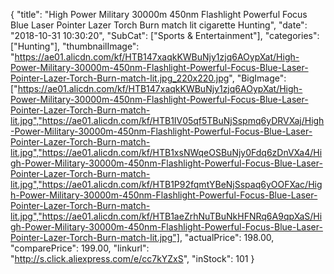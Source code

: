 {
	"title": "High Power Military 30000m 450nm Flashlight Powerful Focus Blue Laser Pointer Lazer Torch Burn match lit cigarette Hunting",
	"date": "2018-10-31 10:30:20",
	"SubCat": ["Sports & Entertainment"],
	"categories": ["Hunting"],
	"thumbnailImage": "https://ae01.alicdn.com/kf/HTB147xaqkKWBuNjy1zjq6AOypXat/High-Power-Military-30000m-450nm-Flashlight-Powerful-Focus-Blue-Laser-Pointer-Lazer-Torch-Burn-match-lit.jpg_220x220.jpg",
	"BigImage": ["https://ae01.alicdn.com/kf/HTB147xaqkKWBuNjy1zjq6AOypXat/High-Power-Military-30000m-450nm-Flashlight-Powerful-Focus-Blue-Laser-Pointer-Lazer-Torch-Burn-match-lit.jpg","https://ae01.alicdn.com/kf/HTB1IV05qf5TBuNjSspmq6yDRVXaj/High-Power-Military-30000m-450nm-Flashlight-Powerful-Focus-Blue-Laser-Pointer-Lazer-Torch-Burn-match-lit.jpg","https://ae01.alicdn.com/kf/HTB1xsNWqeOSBuNjy0Fdq6zDnVXa4/High-Power-Military-30000m-450nm-Flashlight-Powerful-Focus-Blue-Laser-Pointer-Lazer-Torch-Burn-match-lit.jpg","https://ae01.alicdn.com/kf/HTB1P92fqmtYBeNjSspaq6yOOFXac/High-Power-Military-30000m-450nm-Flashlight-Powerful-Focus-Blue-Laser-Pointer-Lazer-Torch-Burn-match-lit.jpg","https://ae01.alicdn.com/kf/HTB1aeZrhNuTBuNkHFNRq6A9qpXaS/High-Power-Military-30000m-450nm-Flashlight-Powerful-Focus-Blue-Laser-Pointer-Lazer-Torch-Burn-match-lit.jpg"],
	"actualPrice": 198.00,
	"comparePrice": 199.00,
	"linkurl": "http://s.click.aliexpress.com/e/cc7kYZxS",
	"inStock": 101
}
